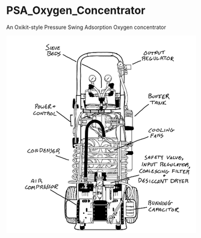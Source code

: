 # PSA_Oxygen_Concentrator
An Oxikit-style Pressure Swing Adsorption Oxygen concentrator

![Complete System Illustration](https://github.com/NPoole/PSA_Oxygen_Concentrator/blob/main/Photos/Illustration.png?raw=true)
